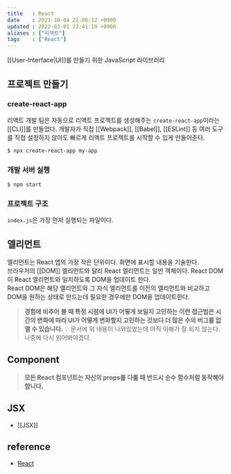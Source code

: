 ```yaml
---
title   : React  
date    : 2021-10-04 22:08:12 +0900
updated : 2022-03-01 23:41:19 +0900
aliases : ["리액트"] 
tags    : ["React"]
---
```

[[User-Interface|UI]]를 만들기 위한 JavaScript 라이브러리  

## 프로젝트 만들기
### create-react-app 
리액트 개발 팀은 자동으로 리액트 프로젝트를 생성해주는 `create-react-app`이라는 [[CLI]]를 만들었다. 개발자가 직접 [[Webpack]], [[Babel]], [[ESLint]] 등 여러 도구를 직접 설정하지 않아도 빠르게 리액트 프로젝트를 시작할 수 있게 만들어준다.  
```bash
$ npx create-react-app my-app
```

### 개발 서버 실행 
```bash
$ npm start
```
### 프로젝트 구조 
`index.js`은 가장 먼저 실행되는 파일이다.

## 엘리먼트
엘리먼트는 React 앱의 가장 작은 단위이다. 화면에 표시할 내용을 기술한다.   
브라우저의 [[DOM]] 엘리먼트와 달리 React 엘리먼트는 일반 객체이다. React DOM이 React 엘리먼트와 일치하도록 DOM을 업데이트 한다.   
React DOM은 해당 엘리먼트와 그 자식 엘리먼트를 이전의 엘리먼트와 비교하고 DOM을 원하는 상태로 만드는데 필요한 경우에만 DOM을 업데이트한다.  

> __경험에 비추어 볼 때 특정 시점에 UI가 어떻게 보일지 고민하는 이런 접근법은 시간의 변화에 따라 UI가 어떻게 변화할지 고민하는 것보다 더 많은 수의 버그를 없앨 수 있습니다.__
💡 문서에 위 내용이 나와있었는데 아직 이해가 잘 되지 않는다. 나중에 다시 읽어봐야겠다.  

## Component
> __모든 React 컴포넌트는 자신의 props를 다룰 때 반드시 순수 함수처럼 동작해야 합니다.__

## JSX
- [[JSX]]

## reference
- [React](https://ko.reactjs.org/docs/getting-started.html)
